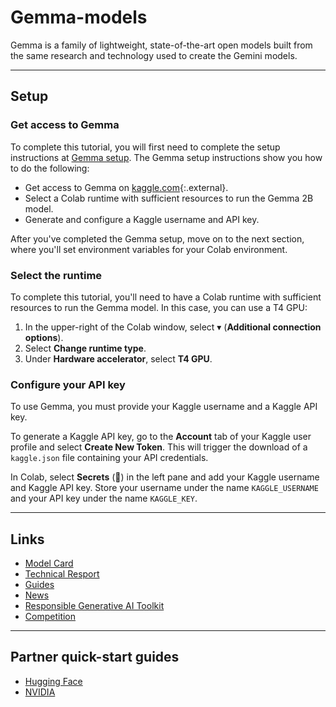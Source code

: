 # Gemma-models
Gemma is a family of lightweight, state-of-the-art open models built from the same research and technology used to create the Gemini models.

---

## Setup

### Get access to Gemma

To complete this tutorial, you will first need to complete the setup instructions at [Gemma setup](https://ai.google.dev/gemma/docs/setup). The Gemma setup instructions show you how to do the following:

* Get access to Gemma on [kaggle.com](https://kaggle.com){:.external}.
* Select a Colab runtime with sufficient resources to run
  the Gemma 2B model.
* Generate and configure a Kaggle username and API key.

After you've completed the Gemma setup, move on to the next section, where you'll set environment variables for your Colab environment.


### Select the runtime

To complete this tutorial, you'll need to have a Colab runtime with sufficient resources to run the Gemma model. In this case, you can use a T4 GPU:

1. In the upper-right of the Colab window, select &#9662; (**Additional connection options**).
2. Select **Change runtime type**.
3. Under **Hardware accelerator**, select **T4 GPU**.


### Configure your API key

To use Gemma, you must provide your Kaggle username and a Kaggle API key.

To generate a Kaggle API key, go to the **Account** tab of your Kaggle user profile and select **Create New Token**. This will trigger the download of a `kaggle.json` file containing your API credentials.

In Colab, select **Secrets** (🔑) in the left pane and add your Kaggle username and Kaggle API key. Store your username under the name `KAGGLE_USERNAME` and your API key under the name `KAGGLE_KEY`.



---
## Links
- [Model Card](https://ai.google.dev/gemma/docs/model_card)
- [Technical Resport](https://storage.googleapis.com/deepmind-media/gemma/gemma-report.pdf)
- [Guides](https://ai.google.dev/gemma/docs/?utm_source=agd&utm_medium=referral&utm_campaign=quickstart-docu&utm_content)
- [News](https://blog.google/technology/developers/gemma-open-models/)
- [Responsible Generative AI Toolkit](https://ai.google.dev/responsible?utm_source=agd&utm_medium=referral&utm_campaign=explore-responsible&utm_content)
- [Competition](https://www.kaggle.com/competitions/data-assistants-with-gemma/?utm_source=agd&utm_medium=referral&utm_campaign=join-competition&utm_content=)

---
## Partner quick-start guides

- [Hugging Face](https://huggingface.co/blog/gemma/?utm_source=agd&utm_medium=referral&utm_campaign=view-on-huggingface&utm_content=)
- [NVIDIA](https://github.com/NVIDIA/GenerativeAIExamples/tree/main/models/Gemma/?utm_source=agd&utm_medium=referral&utm_campaign=view-on-github&utm_content=)
